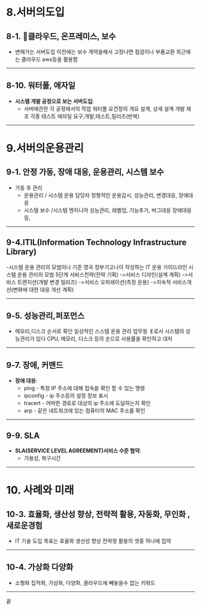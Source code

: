 # 8.서버의도입

## 8-1. 클라우드, 온프레미스, 보수
- 변해가는 서버도입 
  이전에는 보수 계약을해서 고장나면 점검이나 부폼교환
  최근에는 클라우드 aws등을 활용함

---

## 8-10. 워터폴, 애자일
- **시스템 개발 공정으로 보는 서버도입**:
  - 서버에관한 각 공정에서의 작업
    워터폴
      요건정의
      개요 설계, 상세 설계
      개발 제조
      각종 테스트
    애자일
      요구,개발,테스트,릴리즈(반복)

---



# 9.서버의운용관리

## 9-1. 안정 가동, 장애 대응, 운용관리, 시스템 보수
- 가동 후 관리
  - 운용관리 / 시스템 운용 담당자
    정형적인 운용감시, 성능관리, 변경대응, 장애대응
  - 시스템 보수 /시스템 엔지니어
    성능관리, 레벨업, 기능추가, 버그대응 장애대응등,

---

## 9-4.ITIL(Information Technology Infrastructure Library)
-시스템 운용 관리의 모범이나 기준
  영국 정부기고나이 작성하는 IT 운용 가이드라인 시스템 운용 관리의 모범
  5단계
    서비스전략(전략 기획) ->서비스 디자인(설계 계획) ->서비스 트랜지션(개발 변경 릴리즈) ->서비스 오퍼레이션(측정 운용) ->지속적 서비스개선(변화에 대한 대응 개선 계획)
  
---

## 9-5. 성능관리,퍼포먼스
- 메모리,디스크 순서로 확인
  일상적인 스스템 운용 관리 업무읭 ㅖ로서 시스템의 성능관리가 있다
  CPU, 메모리, 디스크 등의 순으로 사용률을 확인하고 대처

---

## 9-7. 장애, 커맨드
- **장애 대응**:
  - ping - 특정 IP 주소에 대해 접속을 확인 할 수 있는 명령
  - ipconfig -  ip 주소등의 설정 정보 표시
  - tracert - 어떠한 경로로 대상의 ip 주소에 도달하는지 확인
  - arp - 같은 네트워크에 있는 컴퓨터의 MAC 주소를 확인

---

## 9-9. SLA
- **SLA(SERVICE LEVEL AGREEMENT)서비스 수준 협약**:
  - 가용성, 복구시간

---



# 10. 사례와 미래

## 10-3. 효율화, 생산성 향상, 전략적 활용, 자동화, 무인화 ,새로운경험
- IT 기술 도입 목표는 효율화 생선성 향상 전략정 활용의 셋중 하나에 집약
---

## 10-4. 가상화 다양화
- 소형화 집적화, 가상화, 다양화, 클라우드에 빼놓을수 없는 키워드
    
---
끝
